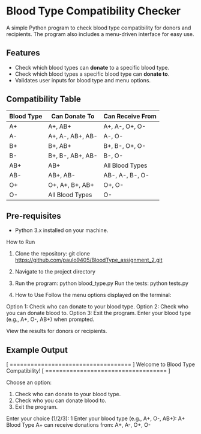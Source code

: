 # Blood Type Compatibility Checker

A simple Python program to check blood type compatibility for donors and recipients. The program also includes a menu-driven interface for easy use.

## Features

- Check which blood types can **donate** to a specific blood type.
- Check which blood types a specific blood type can **donate to**.
- Validates user inputs for blood type and menu options.

## Compatibility Table

| Blood Type | Can Donate To           | Can Receive From                  |
|------------|-------------------------|------------------------------------|
| A+         | A+, AB+                 | A+, A-, O+, O-                    |
| A-         | A+, A-, AB+, AB-        | A-, O-                            |
| B+         | B+, AB+                 | B+, B-, O+, O-                    |
| B-         | B+, B-, AB+, AB-        | B-, O-                            |
| AB+        | AB+                     | All Blood Types                   |
| AB-        | AB+, AB-                | AB-, A-, B-, O-                   |
| O+         | O+, A+, B+, AB+         | O+, O-                            |
| O-         | All Blood Types         | O-                                |

## Pre-requisites

- Python 3.x installed on your machine.

How to Run
1. Clone the repository: git clone https://github.com/paulo9405/BloodType_assignment_2.git

2. Navigate to the project directory

3. Run the program: python blood_type.py
   Run the tests: python tests.py

4. How to Use
Follow the menu options displayed on the terminal:

Option 1: Check who can donate to your blood type.
Option 2: Check who you can donate blood to.
Option 3: Exit the program.
Enter your blood type (e.g., A+, O-, AB+) when prompted.

View the results for donors or recipients.


## Example Output
[ =================================== ]
   Welcome to Blood Type Compatibility!
[ =================================== ]

Choose an option:
1. Check who can donate to your blood type.
2. Check who you can donate blood to.
3. Exit the program.

Enter your choice (1/2/3): 1
Enter your blood type (e.g., A+, O-, AB+): A+
Blood Type A+ can receive donations from: A+, A-, O+, O-



